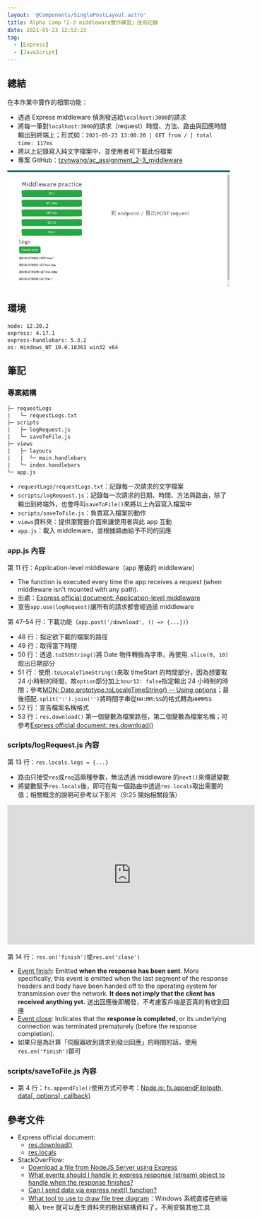 ```yaml
---
layout: '@Components/SinglePostLayout.astro'
title: Alpha Camp「2-3 middleware實作練習」技術記錄
date: 2021-05-23 12:53:23
tag:
  - [Express]
  - [JavaScript]
---
```


## 總結

在本作業中實作的相關功能：

- 透過 Express middleware 偵測發送給`localhost:3000`的請求
- 將每一筆對`localhost:3000`的請求（request）時間、方法、路由與回應時間輸出到終端上；形式如：`2021-05-23 13:00:20 | GET from / | total time: 117ms`
- 將以上記錄寫入純文字檔案中，並使用者可下載此份檔案
- 專案 GitHub：[tzynwang/ac_assignment_2-3_middleware](https://github.com/tzynwang/ac_assignment_2-3_middleware#readme)

![demo](/2021/express-middleware/assignment-screenshot.png)

## 環境

```
node: 12.20.2
express: 4.17.1
express-handlebars: 5.3.2
os: Windows_NT 10.0.18363 win32 x64
```

## 筆記

### 專案結構

```
├─ requestLogs
|   └─ requestLogs.txt
├─ scripts
|   ├─ logRequest.js
|   └─ saveToFile.js
├─ views
|   ├─ layouts
|   |  └─ main.handlebars
|   └─ index.handlebars
└─ app.js
```

- `requestLogs/requestLogs.txt`：記錄每一次請求的文字檔案
- `scripts/logRequest.js`：記錄每一次請求的日期、時間、方法與路由，除了輸出到終端外，也會呼叫`saveToFile()`來將以上內容寫入檔案中
- `scripts/saveToFile.js`：負責寫入檔案的動作
- `views`資料夾：提供瀏覽器介面來讓使用者與此 app 互動
- `app.js`：載入 middleware，並根據路由給予不同的回應

### app.js 內容

<script src="https://gist.github.com/tzynwang/427b059b4444ac99377d9fda7afe0ed3.js"></script>

第 11 行：Application-level middleware（app 層級的 middleware）

- The function is executed every time the app receives a request (when middleware isn't mounted with any path).
- 出處：[Express official document: Application-level middleware](http://expressjs.com/en/guide/using-middleware.html#middleware.application)
- 宣告`app.use(logRequest)`讓所有的請求都會經過該 middleware

第 47-54 行：下載功能（`app.post('/download', () => {...})`）

- 48 行：指定欲下載的檔案的路徑
- 49 行：取得當下時間
- 50 行：透過`.toISOString()`將 Date 物件轉換為字串，再使用`.slice(0, 10)`取出日期部分
- 51 行：使用`.toLocaleTimeString()`來取 timeStart 的時間部分，因為想要取 24 小時制的時間，故`option`部分加上`hour12: false`指定輸出 24 小時制的時間；參考[MDN: Date.prototype.toLocaleTimeString() -- Using options](https://developer.mozilla.org/en-US/docs/Web/JavaScript/Reference/Global_Objects/Date/toLocaleTimeString#using_options)；最後搭配`.split(':').join('')`將時間字串從`HH:MM:SS`的格式轉為`HHMMSS`
- 52 行：宣告檔案名稱格式
- 53 行：`res.download()` 第一個變數為檔案路徑，第二個變數為檔案名稱；可參考[Express official document: res.download()](http://expressjs.com/en/api.html#res.download)

### scripts/logRequest.js 內容

<script src="https://gist.github.com/tzynwang/84d5282f68abfd5e60aa36d94fbe84b7.js"></script>

第 13 行：`res.locals.logs = {...}`

- 路由只接受`res`或`req`這兩種參數，無法透過 middleware 的`next()`來傳遞變數
- 將變數賦予`res.locals`後，即可在每一個路由中透過`res.locals`取出需要的值；相關概念的說明可參考以下影片（9:25 開始相關段落）

<iframe width="560" height="315" src="https://www.youtube.com/embed/lY6icfhap2o?start=565" title="YouTube video player" frameborder="0" allow="accelerometer; autoplay; clipboard-write; encrypted-media; gyroscope; picture-in-picture" allowfullscreen></iframe>

第 14 行：`res.on('finish')`或`res.on('close')`

- [Event finish](https://nodejs.org/api/http.html#http_event_finish): Emitted **when the response has been sent**. More specifically, this event is emitted when the last segment of the response headers and body have been handed off to the operating system for transmission over the network. **It does not imply that the client has received anything yet.** 送出回應後即觸發，不考慮客戶端是否真的有收到回應
- [Event close](https://nodejs.org/api/http.html#http_event_close_1): Indicates that the **response is completed**, or its underlying connection was terminated prematurely (before the response completion).
- 如果只是為計算「伺服器收到請求到發出回應」的時間的話，使用`res.on('finish')`即可

### scripts/saveToFile.js 內容

<script src="https://gist.github.com/tzynwang/15a3ac5e5ff573117c8a8070109adc54.js"></script>

- 第 4 行：`fs.appendFile()`使用方式可參考：[Node.js: fs.appendFile(path, data[, options], callback)](https://nodejs.org/docs/latest-v12.x/api/fs.html#fs_fs_appendfile_path_data_options_callback)

## 參考文件

- Express official document:
  - [res.download()](http://expressjs.com/en/api.html#res.download)
  - [res.locals](http://expressjs.com/en/api.html#res.locals)
- StackOverFlow:
  - [Download a file from NodeJS Server using Express](https://stackoverflow.com/questions/7288814/download-a-file-from-nodejs-server-using-express)
  - [What events should I handle in express response (stream) object to handle when the response finishes?](https://stackoverflow.com/questions/38273555/what-events-should-i-handle-in-express-response-stream-object-to-handle-when-t)
  - [Can I send data via express next() function?](https://stackoverflow.com/questions/19793723/can-i-send-data-via-express-next-function)
  - [What tool to use to draw file tree diagram](https://stackoverflow.com/questions/347551/what-tool-to-use-to-draw-file-tree-diagram)：Windows 系統直接在終端輸入 tree 就可以產生資料夾的樹狀結構資料了，不用安裝其他工具
